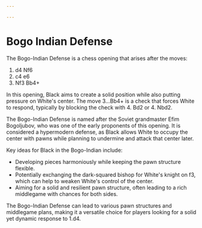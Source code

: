 ```yaml
---

---
```

# Bogo Indian Defense

The Bogo-Indian Defense is a chess opening that arises after the moves:

1. d4 Nf6  
2. c4 e6  
3. Nf3 Bb4+

In this opening, Black aims to create a solid position while also putting pressure on White's center. The move 3...Bb4+ is a check that forces White to respond, typically by blocking the check with 4. Bd2 or 4. Nbd2. 

The Bogo-Indian Defense is named after the Soviet grandmaster Efim Bogoljubov, who was one of the early proponents of this opening. It is considered a hypermodern defense, as Black allows White to occupy the center with pawns while planning to undermine and attack that center later.

Key ideas for Black in the Bogo-Indian include:

- Developing pieces harmoniously while keeping the pawn structure flexible.
- Potentially exchanging the dark-squared bishop for White's knight on f3, which can help to weaken White's control of the center.
- Aiming for a solid and resilient pawn structure, often leading to a rich middlegame with chances for both sides.

The Bogo-Indian Defense can lead to various pawn structures and middlegame plans, making it a versatile choice for players looking for a solid yet dynamic response to 1.d4.